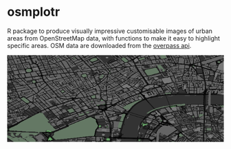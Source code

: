 # osmplotr

R package to produce visually impressive customisable images of urban areas from
OpenStreetMap data, with functions to make it easy to highlight specific areas.
OSM data are downloaded from the [overpass api](http://overpass-api.de/). 

![example](./vignettes/map10.png)

